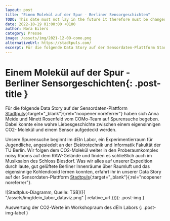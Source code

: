 ```yaml
---
layout: post
title: "Einem Molekül auf der Spur - Berliner Sensorgeschichten"
TODO: This date must not lay in the future it therefore must be changed on the day the post is published 2021 -> 2022
date: 2022-10-19 01:00:00 +0100
author: Nora Eilers
category: Presse
image: /assets/img/2021-12-09-como.png
alternativeUrl: https://stadtpuls.com/
excerpt: Für die folgende Data Story auf der Sensordaten-Plattform Stadtpuls haben sich Anna Meide und Ninett Rosenfeld vom COMo-Team auf Spurensuche begeben. Dabei konnte eine wahre Liebesgeschichte zwischen einem eigensinnigen CO2- Molekül und einem Sensor aufgedeckt werden.
---
```


# **Einem Molekül auf der Spur - Berliner Sensorgeschichten**{: .post-title }

Für die folgende Data Story auf der Sensordaten-Plattform [Stadtpuls](https://como-berlin.de/presse/2022/09/06/uli.html){:target="\_blank"}{:rel="noopener noreferrer"} haben sich Anna Meide und Ninett Rosenfeld vom COMo-Team auf Spurensuche begeben. Dabei konnte eine wahre Liebesgeschichte zwischen einem eigensinnigen CO2- Molekül und einem Sensor aufgedeckt werden.

Unsere Spurensuche beginnt im dEIn Labor, ein Experimentierraum für Jugendliche, angesiedelt an der Elektrotechnik und Informatik Fakultät der TU Berlin. Wir folgen dem CO2-Molekül weiter in den Proberaumkomplex noisy Rooms auf dem RAW-Gelände und finden es schließlich auch im Musiksalon des Schloss Biesdorf.
Was wir alles auf unserer Expedition durch laute, gut gelüftete Berliner Innenräume über Raumluft und das eigensinnige Kohlendioxid lernen konnten, erfahrt ihr in unserer Data Story auf der Sensordaten-Plattform [Stadtpuls](https://como-berlin.de/presse/2022/09/06/uli.html){:target="\_blank"}{:rel="noopener noreferrer"}.

![Stadtplus-Diagramm, Quelle: TSB]({{ "/assets/img/dein_labor_dataviz.png" | relative_url }}){: .post-img }

Auswertung der CO2-Werte im Workshopraum des dEIn Labors
{: .post-img-label }
